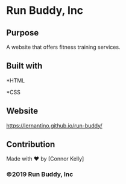 # Run Buddy, Inc


## Purpose

A website that offers fitness training services. 


## Built with

*HTML

*CSS


## Website

https://lernantino.github.io/run-buddy/


## Contribution

Made with ❤️ by [Connor Kelly]


### ©️2019 Run Buddy, Inc
